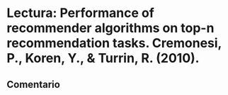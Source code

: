 # Lectura: Performance of recommender algorithms on top-n recommendation tasks. Cremonesi, P., Koren, Y., & Turrin, R. (2010). 

## Comentario

